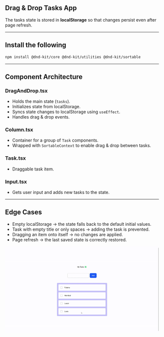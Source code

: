 ## Drag & Drop Tasks App

The tasks state is stored in **localStorage** so that changes persist even after page refresh.

---

## Install the following

```bash
npm install @dnd-kit/core @dnd-kit/utilities @dnd-kit/sortable
```

---

## Component Architecture

### DragAndDrop.tsx

- Holds the main state (`tasks`).
- Initializes state from localStorage.
- Syncs state changes to localStorage using `useEffect`.
- Handles drag & drop events.

### Column.tsx

- Container for a group of `Task` components.
- Wrapped with `SortableContext` to enable drag & drop between tasks.

### Task.tsx

- Draggable task item.

### Input.tsx

- Gets user input and adds new tasks to the state.

---

## Edge Cases

- Empty localStorage → the state falls back to the default initial values.
- Task with empty title or only spaces → adding the task is prevented.
- Dragging an item onto itself → no changes are applied.
- Page refresh → the last saved state is correctly restored.

![demo gif](./public/d&d.gif)
